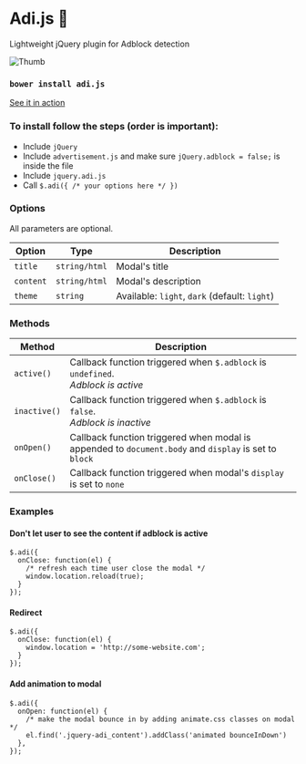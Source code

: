# Adi.js :no_entry_sign:
Lightweight jQuery plugin for Adblock detection

![Thumb](http://i.imgur.com/EihVW9a.jpg)

### ```bower install adi.js```

[See it in action](http://codepen.io/mariusbalaj/pen/MaEdpx)

### To install follow the steps (order is important):
  
  - Include ```jQuery```
  - Include ```advertisement.js``` and make sure ```jQuery.adblock = false;``` is inside the file
  - Include ```jquery.adi.js```
  - Call ```$.adi({ /* your options here */ })```


### Options
All parameters are optional.

|    Option     |       Type        |                        Description                        |
|---------------|-------------------|-----------------------------------------------------------|
| ```title```   | ```string/html``` | Modal's title                                             |
| ```content``` | ```string/html``` | Modal's description                                       |
| ```theme ```  | ```string```      | Available: ```light```, ```dark``` (default: ```light```) |


### Methods

|      Method      |                                                    Description                                                    |
|------------------|-------------------------------------------------------------------------------------------------------------------|
| ```active()```   | Callback function triggered when ```$.adblock``` is ```undefined```.<br> *Adblock is active*                      |
| ```inactive()``` | Callback function triggered when ```$.adblock``` is ```false```.<br> *Adblock is inactive*                        |
| ```onOpen()```   | Callback function triggered when modal is appended to ```document.body``` and ```display``` is set to ```block``` |
| ```onClose()```  | Callback function triggered when modal's ```display``` is set to ```none```                                       |

### Examples

#### Don't let user to see the content if adblock is active
```
$.adi({
  onClose: function(el) {
    /* refresh each time user close the modal */
    window.location.reload(true);
  }
});
```

#### Redirect 
```
$.adi({
  onClose: function(el) {
    window.location = 'http://some-website.com';
  }
});
```

#### Add animation to modal
```
$.adi({
  onOpen: function(el) {
    /* make the modal bounce in by adding animate.css classes on modal */
    el.find('.jquery-adi_content').addClass('animated bounceInDown')
  },
});
